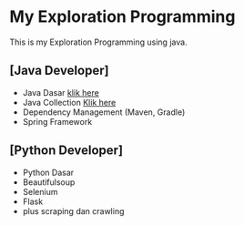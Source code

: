# My Exploration Programming
This is my Exploration Programming using java.

## [Java Developer]
- Java Dasar [klik here](https://github.com/HaiDiazo/my-exploration-programing/tree/java_dasar)
- Java Collection [Klik here](https://github.com/HaiDiazo/my-exploration-programing/tree/java_collection)
- Dependency Management (Maven, Gradle)
- Spring Framework

## [Python Developer]
- Python Dasar
- Beautifulsoup
- Selenium
- Flask
- plus scraping dan crawling 
